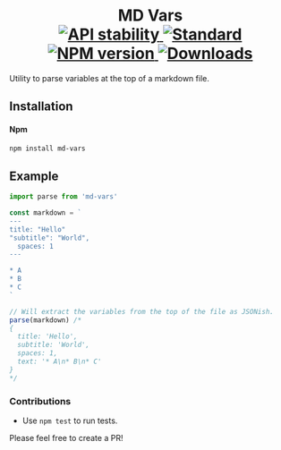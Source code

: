 <h1 align="center">
  MD Vars
	<br/>

  <!-- Stability -->
  <a href="https://nodejs.org/api/documentation.html#documentation_stability_index">
    <img src="https://img.shields.io/badge/stability-stable-brightgreen.svg?style=flat-square" alt="API stability"/>
  </a>
  <!-- Standard -->
  <a href="https://github.com/feross/standard">
    <img src="https://img.shields.io/badge/code%20style-standard-brightgreen.svg?style=flat-square" alt="Standard"/>
  </a>
  <!-- NPM version -->
  <a href="https://npmjs.org/package/md-vars">
    <img src="https://img.shields.io/npm/v/md-vars.svg?style=flat-square" alt="NPM version"/>
  </a>
  <!-- Downloads -->
  <a href="https://npmjs.org/package/md-vars">
    <img src="https://img.shields.io/npm/dm/md-vars.svg?style=flat-square" alt="Downloads"/>
  </a>
</h1>

Utility to parse variables at the top of a markdown file.

## Installation

#### Npm
```bash
npm install md-vars
```

## Example

```javascript
import parse from 'md-vars'

const markdown = `
---
title: "Hello"
"subtitle": "World",
  spaces: 1
---

* A
* B
* C
`

// Will extract the variables from the top of the file as JSONish.
parse(markdown) /*
{
  title: 'Hello',
  subtitle: 'World',
  spaces: 1,
  text: '* A\n* B\n* C'
}
*/
```
### Contributions

* Use `npm test` to run tests.

Please feel free to create a PR!
